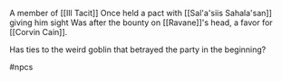 A member of [[Ill Tacit]] 
Once held a pact with [[Sal'a'siis Sahala'san]] giving him sight
Was after the bounty on [[Ravane]]'s head, a favor for [[Corvin Cain]].

Has ties to the weird goblin that betrayed the party in the beginning?



#npcs 
